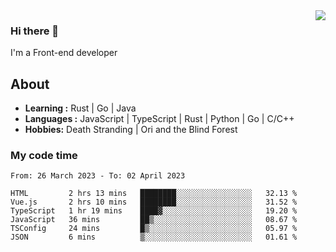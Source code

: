 <img align='right' src="https://github-readme-stats.vercel.app/api?username=strugglebak&show_icons=true">

### Hi there 👋

I'm a Front-end developer

## About

-  **Learning :** Rust | Go | Java
-  **Languages :** JavaScript | TypeScript | Rust | Python | Go | C/C++
-  **Hobbies:** Death Stranding | Ori and the Blind Forest

### My code time

<!--START_SECTION:waka-->

```text
From: 26 March 2023 - To: 02 April 2023

HTML         2 hrs 13 mins   ████████░░░░░░░░░░░░░░░░░   32.13 %
Vue.js       2 hrs 10 mins   ████████░░░░░░░░░░░░░░░░░   31.52 %
TypeScript   1 hr 19 mins    ████▓░░░░░░░░░░░░░░░░░░░░   19.20 %
JavaScript   36 mins         ██▒░░░░░░░░░░░░░░░░░░░░░░   08.67 %
TSConfig     24 mins         █▒░░░░░░░░░░░░░░░░░░░░░░░   05.97 %
JSON         6 mins          ▒░░░░░░░░░░░░░░░░░░░░░░░░   01.61 %
```

<!--END_SECTION:waka-->

